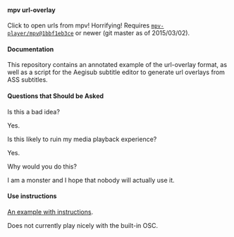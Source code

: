 #### mpv url-overlay

Click to open urls from mpv! Horrifying! Requires
[`mpv-player/mpv@1bbf1eb3ce`](https://github.com/mpv-player/mpv/commit/1bbf1eb3ce2bdb0ef3ec3b045074bcb2f3af6a7a) or newer (git
master as of 2015/03/02).

#### Documentation

This repository contains an annotated example of the url-overlay format,
as well as a script for the Aegisub subtitle editor to generate url
overlays from ASS subtitles.

#### Questions that Should be Asked

Is this a bad idea?

Yes.

Is this likely to ruin my media playback experience?

Yes.

Why would you do this?

I am a monster and I hope that nobody will actually use it.

#### Use instructions

[An example with instructions](https://gist.github.com/torque/5af90be72b98bce36a3e).

Does not currently play nicely with the built-in OSC.

